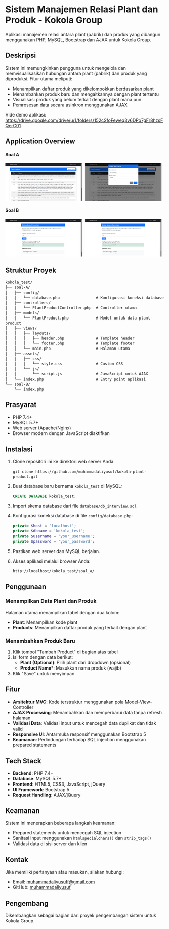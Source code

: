 # Sistem Manajemen Relasi Plant dan Produk - Kokola Group

Aplikasi manajemen relasi antara plant (pabrik) dan produk yang dibangun menggunakan PHP, MySQL, Bootstrap dan AJAX untuk Kokola Group.

## Deskripsi

Sistem ini memungkinkan pengguna untuk mengelola dan memvisualisasikan hubungan antara plant (pabrik) dan produk yang diproduksi. Fitur utama meliputi:

- Menampilkan daftar produk yang dikelompokkan berdasarkan plant
- Menambahkan produk baru dan mengaitkannya dengan plant tertentu
- Visualisasi produk yang belum terkait dengan plant mana pun
- Pemrosesan data secara asinkron menggunakan AJAX

Vide demo aplikasi: https://drive.google.com/drive/u/1/folders/152cSfoFeweq3v6DPo7gFr8hzsFQerC01

## Application Overview

#### Soal A

<div style="display: flex; flex-wrap: wrap; gap: 10px; margin-bottom: 20px;">
  <img src="https://github.com/muhammadaliyusuf/kokola_test/blob/main/.ApplicationOverview/soal_a-1.png" style="width: 48%; height: auto;">
  <img src="https://github.com/muhammadaliyusuf/kokola_test/blob/main/.ApplicationOverview/soal_a-2.png" style="width: 48%; height: auto;">
</div>

#### Soal B

<div style="display: flex; flex-wrap: wrap; gap: 10px; margin-bottom: 20px;">
  <img src="https://github.com/muhammadaliyusuf/kokola_test/blob/main/.ApplicationOverview/soal_b-1.png" style="width: 48%; height: auto;">
  <img src="https://github.com/muhammadaliyusuf/kokola_test/blob/main/.ApplicationOverview/soal_b-2.png" style="width: 48%; height: auto;">
</div>


## Struktur Proyek

```
kokola_test/
├── soal-A/
│   ├── config/
│   │   └── database.php                # Konfigurasi koneksi database
│   ├── controllers/
│   │   └── PlantProductController.php  # Controller utama
│   ├── models/
│   │   └── PlantProduct.php            # Model untuk data plant-product
│   ├── views/
│   │   ├── layouts/
│   │   │   ├── header.php              # Template header
│   │   │   └── footer.php              # Template footer
│   │   └── main.php                    # Halaman utama
│   ├── assets/
│   │   ├── css/
│   │   │   └── style.css               # Custom CSS
│   │   └── js/
│   │       └── script.js               # JavaScript untuk AJAX
│   └── index.php                       # Entry point aplikasi
└── soal-B/
    └── index.php
```

## Prasyarat

- PHP 7.4+
- MySQL 5.7+
- Web server (Apache/Nginx)
- Browser modern dengan JavaScript diaktifkan

## Instalasi

1. Clone repositori ini ke direktori web server Anda:
   ```
   git clone https://github.com/muhammadaliyusuf/kokola-plant-product.git
   ```

2. Buat database baru bernama `kokola_test` di MySQL:
   ```sql
   CREATE DATABASE kokola_test;
   ```

3. Import skema database dari file `database/db_interview.sql`

4. Konfigurasi koneksi database di file `config/database.php`:
   ```php
   private $host = 'localhost';
   private $dbname = 'kokola_test';
   private $username = 'your_username';
   private $password = 'your_password';
   ```

5. Pastikan web server dan MySQL berjalan.

6. Akses aplikasi melalui browser Anda:
   ```
   http://localhost/kokola_test/soal_a/
   ```

## Penggunaan

### Menampilkan Data Plant dan Produk

Halaman utama menampilkan tabel dengan dua kolom:
- **Plant**: Menampilkan kode plant
- **Products**: Menampilkan daftar produk yang terkait dengan plant

### Menambahkan Produk Baru

1. Klik tombol "Tambah Product" di bagian atas tabel
2. Isi form dengan data berikut:
   - **Plant (Optional)**: Pilih plant dari dropdown (opsional)
   - **Product Name***: Masukkan nama produk (wajib)
3. Klik "Save" untuk menyimpan

## Fitur

- **Arsitektur MVC**: Kode terstruktur menggunakan pola Model-View-Controller
- **AJAX Processing**: Menambahkan dan memperbarui data tanpa refresh halaman
- **Validasi Data**: Validasi input untuk mencegah data duplikat dan tidak valid
- **Responsive UI**: Antarmuka responsif menggunakan Bootstrap 5
- **Keamanan**: Perlindungan terhadap SQL injection menggunakan prepared statements

## Tech Stack

- **Backend**: PHP 7.4+
- **Database**: MySQL 5.7+
- **Frontend**: HTML5, CSS3, JavaScript, jQuery
- **UI Framework**: Bootstrap 5
- **Request Handling**: AJAX/jQuery

## Keamanan

Sistem ini menerapkan beberapa langkah keamanan:
- Prepared statements untuk mencegah SQL injection
- Sanitasi input menggunakan `htmlspecialchars()` dan `strip_tags()`
- Validasi data di sisi server dan klien

## Kontak

Jika memiliki pertanyaan atau masukan, silakan hubungi:
- Email: muhammadaliyusuff@gmail.com
- GitHub: [muhammadaliyusuf](https://github.com/muhammadaliyusuf)

## Pengembang

Dikembangkan sebagai bagian dari proyek pengembangan sistem untuk Kokola Group.